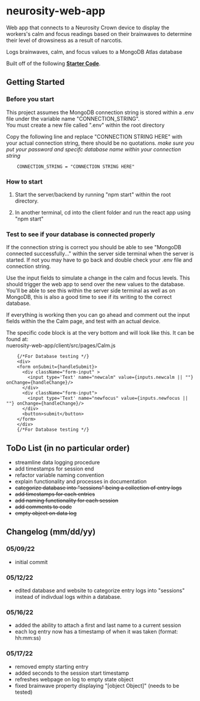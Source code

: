 # neurosity-web-app

Web app that connects to a Neurosity Crown device to display the workers's calm and focus readings based on their brainwaves to determine their level of drowsiness as a result of narcotis.

Logs brainwaves, calm, and focus values to a MongoDB Atlas database

Built off of the following **[Starter Code](https://github.com/neurosity/notion-react-starter)**.  

## Getting Started
### Before you start   
This project assumes the MongoDB connection string is stored within a .env file under the variable name "CONNECTION_STRING".  
You must create a new file called ".env" within the root directory  

Copy the following line and replace "CONNECTION STRING HERE" with your actual connection string, there should be no quotations.
*make sure you put your password and specifc database name within your connection string* 

        CONNECTION_STRING = "CONNECTION STRING HERE"
        
### How to start
1) Start the server/backend by running "npm start" within the root directory.

2) In another terminal, cd into the client folder and run the react app using "npm start"

### Test to see if your database is connected properly
If the connection string is correct you should be able to see "MongoDB connected successfully..." within the server side terminal when the server is started. If not you may have to go back and double check your .env file and connection string.

Use the input fields to simulate a change in the calm and focus levels. This should trigger the web app to send over the new values to the database. You'll be able to see this within the server side terminal as well as on MongoDB, this is also a good time to see if its writing to the correct database.

If everything is working then you can go ahead and comment out the input fields within the the Calm page, and test with an actual device.

The specific code block is at the very bottom and will look like this. It can be found at:  
nuerosity-web-app/client/src/pages/Calm.js
        
        {/*For Database testing */}
        <div>
        <form onSubmit={handleSubmit}>
          <div className="form-input" >
            <input type='Text' name="newcalm" value={inputs.newcalm || ""} onChange={handleChange}/>
          </div>
          <div className="form-input">
            <input type='Text' name="newfocus" value={inputs.newfocus || ""} onChange={handleChange}/>
          </div>
          <button>submit</button>
        </form>
        </div> 
        {/*For Database testing */}

## ToDo List (in no particular order)
- streamline data logging procedure
- add timestamps for session end
- refactor variable naming convention
- explain functionality and processes in documentation 
- ~~categorize database into "sessions" being a collection of entry logs~~
- ~~add timestamps for each entries~~ 
- ~~add naming functionality for each session~~
- ~~add comments to code~~
- ~~empty object on data log~~

## Changelog (mm/dd/yy)
### 05/09/22
- initial commit
### 05/12/22
- edited database and website to categorize entry logs into "sessions" instead of indivdual logs within a database.
### 05/16/22
- added the ability to attach a first and last name to a current session 
- each log entry now has a timestamp of when it was taken (format: hh:mm:ss)
### 05/17/22
- removed empty starting entry
- added seconds to the session start timestamp
- refreshes webpage on log to empty state object
- fixed brainwave property displaying "[object Object]" (needs to be tested)
